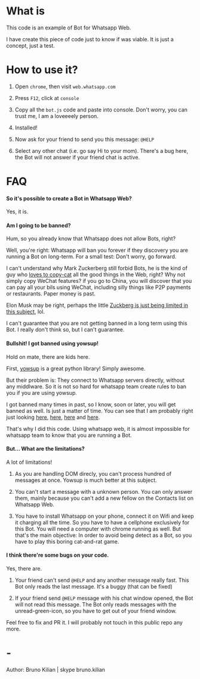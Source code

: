 # What is

This code is an example of Bot for Whatsapp Web.

I have create this piece of code just to know if was viable. It is just a concept, just a test.

# How to use it?

1. Open `chrome`, then visit `web.whatsapp.com`
2. Press `F12`, click at `console`
3. Copy all the `bot.js` code  and paste into console. Don't worry, you can trust me, I am a loveeeely person.

4. Installed!

5. Now ask for your friend to send you this message: `@HELP`

6. Select any other chat (i.e. go say Hi to your mom). There's a bug here, the Bot will not answer if your friend chat is active.

# FAQ

#### So it's possible to create a Bot in Whatsapp Web?

Yes, it is.

#### Am I going to be banned?

Hum, so you already know that Whatsapp does not allow Bots, right?

Well, you're right: Whatsapp will ban you forever if they discovery you are running a Bot on long-term. For a small test: Don't worry, go forward.

I can't understand why Mark Zuckerberg still forbid Bots, he is the kind of guy who [loves to copy-cat](https://www.recode.net/2017/3/28/15079774/facebook-stories-snapchat-instagram-copy) all the good things in the Web, right? 
 Why not simply copy WeChat features? if you go to China, you will discover that you can pay all your bils using WeChat, including silly things like P2P payments or restaurants. Paper money is past.

Elon Musk may be right, perhaps the little [Zuckberg is just being limited in this subject](https://twitter.com/elonmusk/status/889743782387761152), lol.

I can't guarantee that you are not getting banned in a long term using this Bot. I really don't think so, but I can't guarantee.

#### Bullshit! I got banned using yowsup!

Hold on mate, there are kids here.

First, [yowsup](https://github.com/tgalal/yowsup) is a great python library! Simply awesome.

But their problem is: They connect to Whatsapp servers directly, without any middlware. So it is not so hard for whatsapp team create rules to ban you if you are using yowsup.

I got banned many times in past, so I know, soon or later, you will get banned as well. Is just a matter of time.  You can see that I am probably right just looking [here](https://github.com/tgalal/yowsup/issues/1558), 
[here](https://github.com/tgalal/yowsup/issues/1979), 
[here](https://github.com/tgalal/yowsup/issues/1806) and
[here](https://github.com/tgalal/yowsup/issues/1686).

That's why I did this code. Using whatsapp web, it is almost impossible for whatsapp team to know that you are running a Bot.

#### But... What are the limitations?

A lot of limitations!

1. As you are handling DOM direcly, you can't process hundred of messages at once. Yowsup is much better at this subject.

2. You can't start a message with a unknown person. You can only answer them, mainly because you can't add a new fellow on the Contacts list on Whatsapp Web.

2. You have to install Whatsapp on your phone, connect it on Wifi and keep it charging all the time. So you have to have a cellphone exclusively for this Bot. You will need a computer with chrome running as well. But that's the main objective: In order to avoid being detect as a Bot, so you have to play this boring cat-and-rat game.

#### I think there're some bugs on your code.

Yes, there are.

1. Your friend can't send `@HELP` and any another message really fast. This Bot only reads the last message. It's a buggy (that can be fixed)

2. If your friend send `@HELP` message with his chat window opened, the Bot will not read this message. The Bot only reads messages with the unread-green-icon, so you have to get out of your friend window.

Feel free to fix and PR it. I will probably not touch in this public repo any more.

# -

Author: Bruno Kilian | skype bruno.kilian